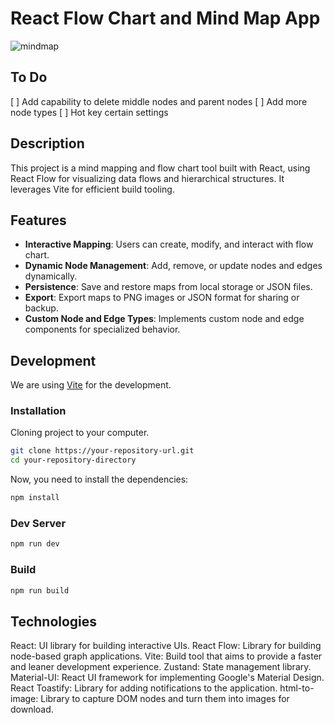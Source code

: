 # React Flow Chart and Mind Map App

![mindmap](https://user-images.githubusercontent.com/2857535/210797861-510f0a3d-fd67-46a7-8a8d-c409cb7dbcdb.png)

## To Do

[ ] Add capability to delete middle nodes and parent nodes
[ ] Add more node types
[ ] Hot key certain settings

## Description

This project is a mind mapping and flow chart tool built with React, using React Flow for visualizing data flows and hierarchical structures. It leverages Vite for efficient build tooling.

## Features

- **Interactive Mapping**: Users can create, modify, and interact with flow chart.
- **Dynamic Node Management**: Add, remove, or update nodes and edges dynamically.
- **Persistence**: Save and restore maps from local storage or JSON files.
- **Export**: Export maps to PNG images or JSON format for sharing or backup.
- **Custom Node and Edge Types**: Implements custom node and edge components for specialized behavior.

## Development

We are using [Vite](https://vitejs.dev/) for the development.

### Installation

Cloning project to your computer.

```sh
git clone https://your-repository-url.git
cd your-repository-directory
```

Now, you need to install the dependencies:

```sh
npm install
```

### Dev Server

```sh
npm run dev
```

### Build

```sh
npm run build
```

## Technologies

React: UI library for building interactive UIs.
React Flow: Library for building node-based graph applications.
Vite: Build tool that aims to provide a faster and leaner development experience.
Zustand: State management library.
Material-UI: React UI framework for implementing Google's Material Design.
React Toastify: Library for adding notifications to the application.
html-to-image: Library to capture DOM nodes and turn them into images for download.
